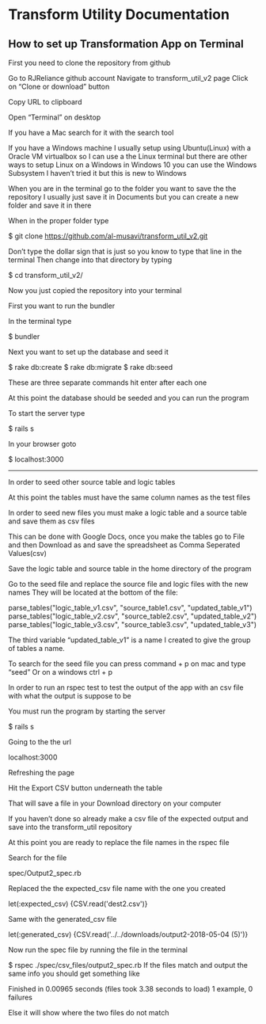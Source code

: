 # Transform Utility Documentation

## How to set up Transformation App on Terminal

First you need to clone the repository from github

Go to RJReliance github account
Navigate to transform_util_v2 page
Click on “Clone or download” button 

Copy URL to clipboard

Open “Terminal” on desktop

If you have a Mac search for it with the search tool 

If you have a Windows machine I usually setup using Ubuntu(Linux) with a Oracle VM virtualbox so I can use a the Linux terminal but there are other ways to setup Linux on a Windows in Windows 10 you can use the Windows Subsystem I haven’t tried it but this is new to Windows 

When you are in the terminal go to the folder you want to save the the repository 
I usually just save it in Documents but you can create a new folder and save it in there

When in the proper folder type

$ git clone https://github.com/al-musavi/transform_util_v2.git

Don’t type the dollar sign that is just so you know to type that line in the terminal
Then change into that directory by typing

$ cd transform_util_v2/

Now you just copied the repository into your terminal

First you want to run the bundler

In the terminal type

$ bundler

Next you want to set up the database and seed it

$ rake db:create
$ rake db:migrate
$ rake db:seed

These are three separate commands hit enter after each one

At this point the database should be seeded and you can run the program

To start the server type

$ rails s

In your browser goto 

$ localhost:3000

---------------------------------------

In order to seed other source table and logic tables  

At this point the tables must have the same column names as the test files 

In order to seed new files you must make a logic table and a source table and save them as csv files

This can be done with Google Docs, once you make the tables go to File and then Download as and save the spreadsheet as Comma Seperated Values(csv)

Save the logic table and source table in the home directory of the program

Go to the seed file and replace the source file and logic files with the new names 
They will be located at the bottom of the file:

parse_tables("logic_table_v1.csv", "source_table1.csv", "updated_table_v1")
parse_tables("logic_table_v2.csv", "source_table2.csv", "updated_table_v2")
parse_tables("logic_table_v3.csv", "source_table3.csv", "updated_table_v3")

The third variable “updated_table_v1” is a name I created to give the group of tables a name.





To search for the seed file you can press command + p on mac and type “seed”
Or on a windows ctrl + p


In order to run an rspec test to test the output of the app with an csv file with what the output is suppose to be

You must run the program by starting the server

 $ rails s

Going to the the url 

localhost:3000

Refreshing the page

Hit the Export CSV button underneath the table

That will save a file in your Download directory on your computer

If you haven’t done so already make a csv file of the expected output and save into the transform_util repository

At this point you are ready to replace the file names in the rspec file

Search for the file 

spec/Output2_spec.rb

Replaced the the expected_csv file name with the one you created

let(:expected_csv) {CSV.read('dest2.csv')}

Same with the generated_csv file

let(:generated_csv) {CSV.read('../../downloads/output2-2018-05-04 (5)')}

Now run the spec file by running the file  in the terminal

$ rspec ./spec/csv_files/output2_spec.rb
If the files match and output the same info you should get something like

Finished in 0.00965 seconds (files took 3.38 seconds to load)
1 example, 0 failures

Else it will show where the two files do not match















